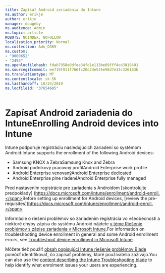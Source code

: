 ```yaml
---
title: Zapísať Android zariadenia do Intune
ms.author: erikje
author: erikje
manager: dougeby
ms.audience: Admin
ms.topic: article
ROBOTS: NOINDEX, NOFOLLOW
localization_priority: Normal
ms.collection: Adm_O365
ms.custom:
- "9000652"
- "2494"
ms.openlocfilehash: fdab7958e0dfea34fd1e113be09fff4cd3019401
ms.sourcegitcommit: ee719f011f766fc20d23e935e98d7e33c326183b
ms.translationtype: MT
ms.contentlocale: sk-SK
ms.lasthandoff: 10/24/2019
ms.locfileid: "37654605"
---
```

# <a name="enrolling-android-devices-into-intune"></a><span data-ttu-id="c4d19-102">Zapísať Android zariadenia do Intune</span><span class="sxs-lookup"><span data-stu-id="c4d19-102">Enrolling Android devices into Intune</span></span>

<span data-ttu-id="c4d19-103">Intune podporuje registráciu nasledujúcich zariadení so systémom Android:</span><span class="sxs-lookup"><span data-stu-id="c4d19-103">Intune supports the enrollment of the following Android devices:</span></span>
- <span data-ttu-id="c4d19-104">Samsung KNOX a Zebra</span><span class="sxs-lookup"><span data-stu-id="c4d19-104">Samsung Knox and Zebra</span></span>
- <span data-ttu-id="c4d19-105">Android podnikový pracovný profil</span><span class="sxs-lookup"><span data-stu-id="c4d19-105">Android Enterprise work profile</span></span>
- <span data-ttu-id="c4d19-106">Android Enterprise venovaný</span><span class="sxs-lookup"><span data-stu-id="c4d19-106">Android Enterprise dedicated</span></span>
- <span data-ttu-id="c4d19-107">Android Enterprise plne riadené</span><span class="sxs-lookup"><span data-stu-id="c4d19-107">Android Enterprise fully managed</span></span>

<span data-ttu-id="c4d19-108">Pred nastavením registrácie pre zariadenia s Androidom [skontrolujte predpoklady] (https://docs.microsoft.com/intune/enrollment/android-enroll.</span><span class="sxs-lookup"><span data-stu-id="c4d19-108">Before setting up enrollment for Android devices, [review the pre-requisites](https://docs.microsoft.com/intune/enrollment/android-enroll.</span></span>

<span data-ttu-id="c4d19-109">Informácie o riešení problémov so zariadením registrácia vo všeobecnosti a niektoré chyby zápisu do systému Android nájdete [v téme Riešenie problémov s zápise zariadenia v Microsoft Intune](https://docs.microsoft.com/intune/enrollment/troubleshoot-device-enrollment-in-intune).</span><span class="sxs-lookup"><span data-stu-id="c4d19-109">For information on troubleshooting device enrollment in general and some Android enrollment errors,  see [Troubleshoot device enrollment in Microsoft Intune](https://docs.microsoft.com/intune/enrollment/troubleshoot-device-enrollment-in-intune).</span></span>

<span data-ttu-id="c4d19-110">Môžete tiež použiť [obsah popisujúci Intune riešenie problémov Blade](https://docs.microsoft.com/intune/fundamentals/help-desk-operators) pomôcť identifikovať, čo zapísať problémy, ktoré používatelia zažívajú.</span><span class="sxs-lookup"><span data-stu-id="c4d19-110">You can also use the [content describing the Intune Troubleshooting blade](https://docs.microsoft.com/intune/fundamentals/help-desk-operators) to help identify what enrolment issues your users are experiencing.</span></span>





